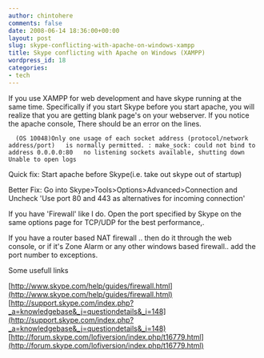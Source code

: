```yaml
---
author: chintohere
comments: false
date: 2008-06-14 18:36:00+00:00
layout: post
slug: skype-conflicting-with-apache-on-windows-xampp
title: Skype conflicting with Apache on Windows (XAMPP)
wordpress_id: 18
categories:
- tech
---
```


If you use XAMPP for web development and have skype running at the same time. Specifically if you start Skype before you start apache, you will realize that you are getting blank page's on your webserver. If you notice the apache console, There should be an error on the lines.  
  
`  
(OS 10048)Only one usage of each socket address (protocol/network address/port)  
is normally permitted. : make_sock: could not bind to address 0.0.0.0:80  
no listening sockets available, shutting down  
Unable to open logs  
`  
  
Quick fix: Start apache before Skype(i.e. take out skype out of startup)  
  
Better Fix: Go into Skype>Tools>Options>Advanced>Connection and Uncheck 'Use port 80 and 443 as alternatives for incoming connection'  
  
If you have 'Firewall' like I do. Open the port specified by Skype on the same options page for TCP/UDP for the best performance,.  
  
If you have a router based NAT firewall .. then do it through the web console, or if it's Zone Alarm or any other windows based firewall.. add the port number to exceptions.  
  
Some usefull links  
  
[http://www.skype.com/help/guides/firewall.html](http://www.skype.com/help/guides/firewall.html)  
[http://support.skype.com/index.php?_a=knowledgebase&_j=questiondetails&_i=148](http://support.skype.com/index.php?_a=knowledgebase&_j=questiondetails&_i=148)  
[http://forum.skype.com/lofiversion/index.php/t16779.html](http://forum.skype.com/lofiversion/index.php/t16779.html)
